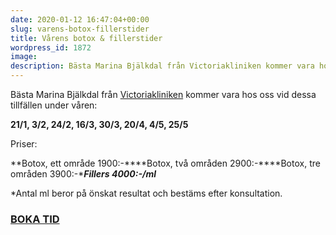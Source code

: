 ```yaml
---
date: 2020-01-12 16:47:04+00:00
slug: varens-botox-fillerstider
title: Vårens botox & fillerstider
wordpress_id: 1872
image:
description: Bästa Marina Bjälkdal från Victoriakliniken kommer vara hos oss under våren
---
```


Bästa Marina Bjälkdal från [Victoriakliniken](https://www.victoriakliniken.com/) kommer vara hos oss vid dessa tillfällen under våren:

**21/1, 3/2, 24/2, 16/3, 30/3, 20/4, 4/5, 25/5**

Priser:

**Botox, ett område 1900:-****Botox, två områden 2900:-****Botox, tre områden 3900:-****Fillers 4000:-/ml***

*Antal ml beror på önskat resultat och bestäms efter konsultation.

### [BOKA TID](https://www.victoriakliniken.com/webbokning-pipers/#city=0&locations=5&activity=106&caregivers=26)
